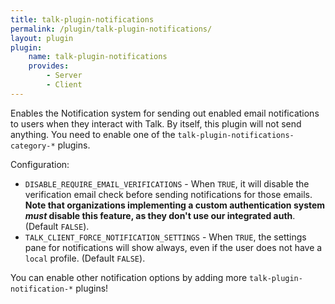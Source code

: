 ```yaml
---
title: talk-plugin-notifications
permalink: /plugin/talk-plugin-notifications/
layout: plugin
plugin:
    name: talk-plugin-notifications
    provides:
        - Server
        - Client
---
```


Enables the Notification system for sending out enabled email notifications to
users when they interact with Talk. By itself, this plugin will not send
anything. You need to enable one of the `talk-plugin-notifications-category-*` plugins.

Configuration:

- `DISABLE_REQUIRE_EMAIL_VERIFICATIONS` - When `TRUE`, it will disable the verification email check before sending notifications for those emails. **Note that organizations implementing a custom authentication system _must_ disable this feature, as they don't use our integrated auth**. (Default `FALSE`).
- `TALK_CLIENT_FORCE_NOTIFICATION_SETTINGS` - When `TRUE`, the settings pane for notifications will show always, even if the user does not have a `local` profile. (Default `FALSE`).

You can enable other notification options by adding more
`talk-plugin-notification-*` plugins!
